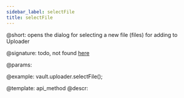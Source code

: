 ```yaml
---
sidebar_label: selectFile
title: selectFile
---          
```


@short: opens the dialog for selecting a new file (files) for adding to Uploader

@signature: todo, not found [here](https://cdn.dhtmlx.com/suite/pro/edge/types/ts-uploader/sources/types.d.ts)

@params:

@example:
vault.uploader.selectFile();

@template: api_method
@descr:
